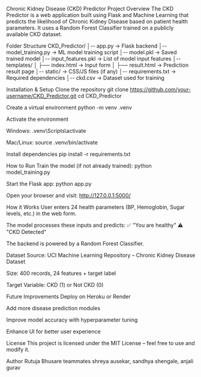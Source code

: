 Chronic Kidney Disease (CKD) Predictor
Project Overview
The CKD Predictor is a web application built using Flask and Machine Learning that predicts the likelihood of Chronic Kidney Disease based on patient health parameters.
It uses a Random Forest Classifier trained on a publicly available CKD dataset.

Folder Structure
CKD_Predictor/
│-- app.py → Flask backend
│-- model_training.py → ML model training script
│-- model.pkl → Saved trained model
│-- input_features.pkl → List of model input features
│-- templates/
│ ├── index.html → Input form
│ ├── result.html → Prediction result page
│-- static/ → CSS/JS files (if any)
│-- requirements.txt → Required dependencies
│-- ckd.csv → Dataset used for training

Installation & Setup
Clone the repository
git clone https://github.com/your-username/CKD_Predictor.git
cd CKD_Predictor

Create a virtual environment
python -m venv .venv

Activate the environment

Windows: .venv\Scripts\activate

Mac/Linux: source .venv/bin/activate

Install dependencies
pip install -r requirements.txt

How to Run
Train the model (if not already trained):
python model_training.py

Start the Flask app:
python app.py

Open your browser and visit:
http://127.0.0.1:5000/

How it Works
User enters 24 health parameters (BP, Hemoglobin, Sugar levels, etc.) in the web form.

The model processes these inputs and predicts:
✅ "You are healthy"
⚠️ "CKD Detected"

The backend is powered by a Random Forest Classifier.

Dataset
Source: UCI Machine Learning Repository – Chronic Kidney Disease Dataset

Size: 400 records, 24 features + target label

Target Variable: CKD (1) or Not CKD (0)

Future Improvements
Deploy on Heroku or Render

Add more disease prediction modules

Improve model accuracy with hyperparameter tuning

Enhance UI for better user experience

License
This project is licensed under the MIT License – feel free to use and modify it.

Author
Rutuja Bhusare
teammates 
shreya ausekar,
sandhya shengale,
anjali gurav

